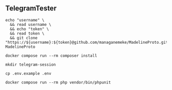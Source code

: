 ## TelegramTester

```shell
echo "username" \
  && read username \
  && echo "token" \
  && read token \
  && git clone "https://${username}:${token}@github.com/managanemeke/MadelineProto.git" MadelineProto
```

```shell
docker compose run --rm composer install
```

```shell
mkdir telegram-session
```

```shell
cp .env.example .env
```

```shell
docker compose run --rm php vendor/bin/phpunit
```
